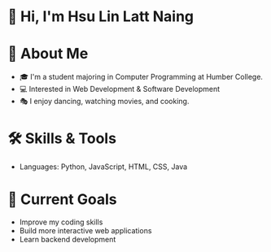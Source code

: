# 👋 Hi, I'm Hsu Lin Latt Naing

# 🚀 About Me
- 🎓 I'm a student majoring in Computer Programming at Humber College.
- 💻 Interested in Web Development & Software Development
- 🎭 I enjoy dancing, watching movies, and cooking.

# 🛠 Skills & Tools
- Languages: Python, JavaScript, HTML, CSS, Java

# 📌 Current Goals
- Improve my coding skills
- Build more interactive web applications
- Learn backend development
